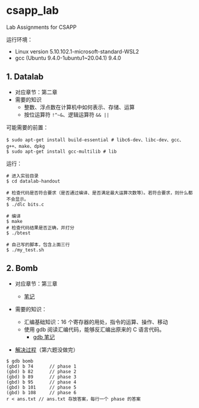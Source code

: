 # csapp_lab

Lab Assignments for CSAPP

运行环境：

- Linux version 5.10.102.1-microsoft-standard-WSL2
- gcc (Ubuntu 9.4.0-1ubuntu1~20.04.1) 9.4.0

## 1. Datalab

- 对应章节：第二章
- 需要的知识
  - 整数、浮点数在计算机中如何表示、存储、运算
  - 按位运算符 `!^~&`、逻辑运算符 `&& ||`

可能需要的前置：

```shell
$ sudo apt-get install build-essential # libc6-dev、libc-dev、gcc、g++、make、dpkg
$ sudo apt-get install gcc-multilib # lib
```

运行：

```shell
# 进入实验目录
$ cd datalab-handout

# 检查代码是否符合要求（是否通过编译、是否满足最大运算次数等）。若符合要求，则什么都不会显示。
$ ./dlc bits.c 

# 编译
$ make
# 检查代码结果是否正确，并打分
$ ./btest 

# 自己写的脚本，包含上面三行
$ ./my_test.sh
```

## 2. Bomb

- 对应章节：第三章
  - [笔记](Notes/CH3.md)

- 需要的知识：
  - 汇编基础知识：16 个寄存器的用处，指令的运算、操作、移动
  - 使用 gdb 阅读汇编代码，能够反汇编出原来的 C 语言代码。
    - [gdb 笔记](https://github.com/Levantespot/Cheatsheets/blob/main/GCC%26G%2B%2B%26GDB.md)
- [解决过程](Notes/bomb.md)（第六题没做完）

```
$ gdb bomb
(gbd) b 74		// phase 1
(gbd) b 82		// phase 2
(gbd) b 89		// phase 3
(gbd) b 95		// phase 4
(gbd) b 101		// phase 5
(gbd) b 108		// phase 6
r < ans.txt	// ans.txt 存放答案，每行一个 phase 的答案
```





